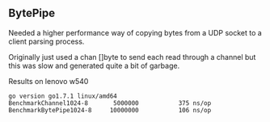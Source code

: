 BytePipe
-------------------

Needed a higher performance way of copying bytes from a UDP socket to a client parsing process.

Originally just used a chan []byte to send each read through a channel but this was slow and generated quite a bit of garbage.


Results on lenovo w540

```
go version go1.7.1 linux/amd64
BenchmarkChannel1024-8    	 5000000	       375 ns/op
BenchmarkBytePipe1024-8   	10000000	       106 ns/op
```
